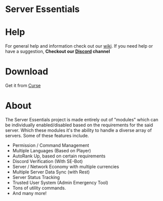 # Server Essentials

# Help
For general help and information check out our [wiki](https://github.com/Wurmcraft/Server-Essentials/wiki).
If you need help or have a suggestion, **Checkout our [Discord](https://discord.gg/n6RFDUc) channel**

# Download
Get it from [Curse](https://www.curseforge.com/minecraft/mc-mods/server-essentials)

# About
The Server Essentials project is made entirely out of "modules" which 
can be individually enabled/disabled based on the requirements for the said server.
Which these modules it's the ability to handle a diverse array of servers. Some of these
features include.
- Permission / Command Management
- Multiple Languages (Based on Player)
- AutoRank Up, based on certain requirements
- Discord Verification (With SE-Bot)
- Server / Network Economy with multiple currencies
- Multiple Server Data Sync (with Rest)
- Server Status Tracking
- Trusted User System (Admin Emergency Tool)
- Tons of utility commands.
- And many more!



